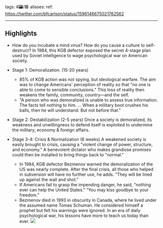 tags: #🗃/🟥 
aliases: 
ref: 
https://twitter.com/bfcarlson/status/1596146675021762562

---
## Highlights
- How do you incubate a mind virus? How do you cause a culture to self-destruct? 
  In 1984, this KGB defector exposed the secret 4-stage plan used by Soviet intelligence to wage psychological war on American society. 

- Stage 1: Demoralization. (15-20 years) 
	- 85% of KGB action was not spying, but ideological warfare. 
	  The aim was to change Americans' perception of reality so that "no one is able to come to sensible conclusions."
	  This loss of reality then weakens the family, community, country—and the self.
	- "A person who was demoralized is unable to assess true information. The facts tell nothing to him. ... 
	  When a military boot crushes his balls, then he will understand. But not before that." 

- Stage 2: Destabilization (2-5 years)
	  Once a society is demoralized, its weakness and unwillingness to defend itself is exploited to undermine the military, economy & foreign affairs. 

- Stage 3-4: Crisis & Normalization (6 weeks)
	  A weakened society is easily brought to crisis, causing a "violent change of power, structure, and economy." 
	  A benevolent dictator who makes grandiose promises could then be installed to bring things back to "normal."
	- In 1984, KGB defector Bezmenov warned the demoralization of the US was nearly complete.
	  After the final crisis, all those who helped in subversion will have no further use, he adds. "They will be lined up against the wall and shot." 
	- If Americans fail to grasp the impending danger, he said, "nothing ever can help the United States." 
	  “You may kiss goodbye to your freedom.”
	- Bezmenov died in 1993 in obscurity in Canada, where he lived under the assumed name Tomas Schuman. 
	  He considered himself a prophet but felt his warnings were ignored.
	  In an era of daily psychological war, his lessons have more to teach us today than ever. 
	  ![](https://pbs.twimg.com/media/Fiapg37XoAA4VTz.jpg) 
